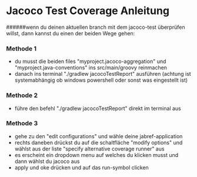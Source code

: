 # Jacoco Test Coverage Anleitung

######wenn du deinen aktuellen branch mit dem jacoco-test überprüfen willst, dann kannst du einen der beiden Wege gehen:

### Methode 1

 

- du musst die beiden files "myproject.jacoco-aggregation" und "myproject.java-conventions" ins src/main/groovy reinmachen
- danach ins terminal "./gradlew jacocoTestReport" ausführen (achtung ist systemabhängig ob windows powershell oder sonst was eingestellt ist)

### Methode 2

- führe den befehl "./gradlew jacocoTestReport" direkt im terminal aus

### Methode 3

- gehe zu den "edit configurations" und wähle deine jabref-application
- rechts daneben drückst du auf die schaltfläche "modify options" und wählst aus der liste "specify alternative coverage runner" aus
- es erscheint ein dropdown menu auf welches du klicken musst und dann wählst du jacoco aus 
- apply und oke drücken und auf das run-symbol clicken